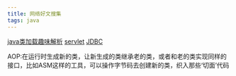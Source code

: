```yaml
---
title: 网络好文搜集
tags: java
---
```

[java类加载趣味解析](https://mp.weixin.qq.com/s?__biz=MzAxOTc0NzExNg==&mid=416976590&idx=1&sn=22823ada76d8cfd26a43e8d3a7b7a60e&scene=21)
[servlet](https://mp.weixin.qq.com/s?__biz=MzAxOTc0NzExNg==&mid=2665514643&idx=1&sn=fb8483fa6b469257ffc03ad4db98fb2f&chksm=80d67ed0b7a1f7c6afac24e2dad6f9d2c393cabb77eb4a12dea232483ae74ff6020e30c237f0&scene=21)
[JDBC](https://mp.weixin.qq.com/s?__biz=MzAxOTc0NzExNg==&mid=2665513438&idx=1&sn=2967d595bb7d4ffdd2dacd3ab7501bbd&chksm=80d6799db7a1f08b27dc97650434fb2fc0e2570628945db99d9300a99e52828fd05c42fdb441&scene=21)

AOP:在运行时生成新的类，让新生成的类继承老的类，或者和老的类实现同样的接口，比如ASM这样的工具，可以操作字节码去创建新的类，织入那些‘切面’代码